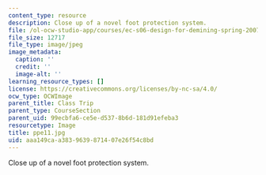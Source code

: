 ```yaml
---
content_type: resource
description: Close up of a novel foot protection system.
file: /ol-ocw-studio-app/courses/ec-s06-design-for-demining-spring-2007/aaa149caa3839639871407e26f54c8bd_ppe11.jpg
file_size: 12717
file_type: image/jpeg
image_metadata:
  caption: ''
  credit: ''
  image-alt: ''
learning_resource_types: []
license: https://creativecommons.org/licenses/by-nc-sa/4.0/
ocw_type: OCWImage
parent_title: Class Trip
parent_type: CourseSection
parent_uid: 99ecbfa6-ce5e-d537-8b6d-181d91efeba3
resourcetype: Image
title: ppe11.jpg
uid: aaa149ca-a383-9639-8714-07e26f54c8bd
---
```

Close up of a novel foot protection system.
